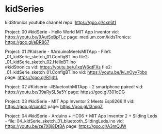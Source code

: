 # kidSeries
kidStronics youtube channel repo: https://goo.gl/cxn6t1

Project: 00 #kidSerie - Hello World MIT App Inventor vid: https://youtu.be/9AutSoBpTLc page: medium.com/kidsTronics: https://goo.gl/eBR867

Project: 01 #Kidserie - #ArduinoMeetsMITApp - File1: _01_kidSerie_sketch_01.ConfigBT.ino  file2: _01_kidSerie_sketch_02.HelloBT.ino  
            #kidStronics vid: https://youtu.be/u1xqW6qtFXs file2: _01_kidSerie_sketch_01.ConfigBT.ino vid: https://youtu.be/lvLnOyy7pbo   
            page: https://goo.gl/R1j4tL

Project: 02 #Kidserie -#BluetoothMITApp - 2 smartphone paired! vid: https://youtu.be/39aRySL5a5Y page: https://goo.gl/301oDG

Project: 03 #kidSerie - MIT App Inventor 2 Meets Esp8266!!! vid: https://goo.gl/cxn6t1 page: https://goo.gl/l3nqqZ

Project: 04 #kidSerie - Arduino + HC06 + MIT App Inventor 2 + Sliding Leds - file: 04_kidSerie_sketch_01_bluetooth_SlidingLeds.ino vid:               https://youtu.be/ze7X0j8DtBA page: https://goo.gl/A3mQJW
